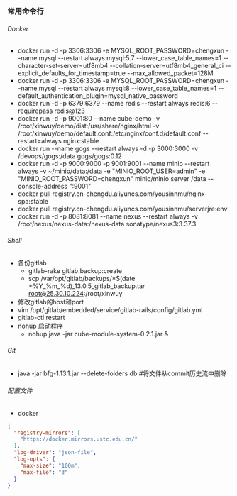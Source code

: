 ###  常用命令行
###### Docker
- docker run -d -p 3306:3306 -e MYSQL_ROOT_PASSWORD=chengxun --name mysql --restart always mysql:5.7 --lower_case_table_names=1 --character-set-server=utf8mb4 --collation-server=utf8mb4_general_ci --explicit_defaults_for_timestamp=true --max_allowed_packet=128M
- docker run -d -p 3306:3306 -e MYSQL_ROOT_PASSWORD=chengxun --name mysql --restart always mysql:8 --lower_case_table_names=1 --default_authentication_plugin=mysql_native_password
- docker run -d -p 6379:6379 --name redis --restart always redis:6 --requirepass redis@123
- docker run -d -p 9001:80 --name cube-demo -v /root/xinwuy/demo/dist:/usr/share/nginx/html -v /root/xinwuy/demo/default.conf:/etc/nginx/conf.d/default.conf --restart=always nginx:stable
- docker run --name gogs --restart always -d -p 3000:3000 -v /devops/gogs:/data gogs/gogs:0.12
- docker run -d -p 9000:9000 -p 9001:9001 --name minio --restart always -v ~/minio/data:/data -e "MINIO_ROOT_USER=admin" -e "MINIO_ROOT_PASSWORD=chengxun" minio/minio server /data --console-address ":9001"
- docker pull registry.cn-chengdu.aliyuncs.com/yousinnmu/nginx-spa:stable
- docker pull registry.cn-chengdu.aliyuncs.com/yousinnmu/serverjre:env
- docker run -d -p 8081:8081 --name nexus --restart always -v /root/nexus/nexus-data:/nexus-data sonatype/nexus3:3.37.3
###### Shell
- 备份gitlab
  - gitlab-rake gitlab:backup:create
  - scp /var/opt/gitlab/backups/*$(date +%Y_%m_%d)_13.0.5_gitlab_backup.tar root@25.30.10.224:/root/xinwuy
 - 修改gitlab的host和port
  - vim /opt/gitlab/embedded/service/gitlab-rails/config/gitlab.yml
  - gitlab-ctl restart
- nohup 启动程序
  - nohup java -jar cube-module-system-0.2.1.jar &
###### Git
- java -jar bfg-1.13.1.jar --delete-folders db #将文件从commit历史流中删除

###### 配置文件
- docker
```json
{
  "registry-mirrors": [
    "https://docker.mirrors.ustc.edu.cn/"
  ],
  "log-driver": "json-file",
  "log-opts": {
    "max-size": "100m",
    "max-file": "3"
  }
}
```
